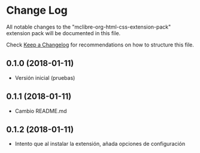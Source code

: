 # Change Log
All notable changes to the "mclibre-org-html-css-extension-pack" extension pack will be documented in this file.

Check [Keep a Changelog](http://keepachangelog.com/) for recommendations on how to structure this file.

## 0.1.0 (2018-01-11)
- Versión inicial (pruebas)

## 0.1.1 (2018-01-11)
- Cambio README.md

## 0.1.2 (2018-01-11)
- Intento que al instalar la extensión, añada opciones de configuración

